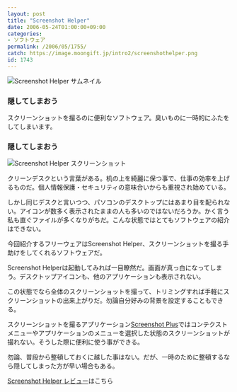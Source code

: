 ```yaml
---
layout: post
title: "Screenshot Helper"
date: 2006-05-24T01:00:00+09:00
categories:
- ソフトウェア
permalink: /2006/05/1755/
catch: https://image.moongift.jp/intro2/screenshothelper.png
id: 1743
---
```

 ![Screenshot Helper サムネイル](https://image.moongift.jp/intro2/screenshothelper.t.png "Screenshot Helper サムネイル")
  

### 隠してしまおう
  
スクリーンショットを撮るのに便利なソフトウェア。臭いものに一時的にふたをしてしまいます。  
<!--more-->  

### 隠してしまおう
  

![Screenshot Helper スクリーンショット](https://image.moongift.jp/intro2/screenshothelper.png "Screenshot Helper スクリーンショット")

  

クリーンデスクという言葉がある。机の上を綺麗に保つ事で、仕事の効率を上げるものだ。個人情報保護・セキュリティの意味合いからも重視され始めている。

  

しかし同じデスクと言いつつ、パソコンのデスクトップにはあまり目を配られない。アイコンが数多く表示されたままの人も多いのではないだろうか。かく言う私も直ぐファイルが多くなりがちだ。こんな状態ではとてもソフトウェアの紹介はできない。

  

今回紹介するフリーウェアはScreenshot Helper、スクリーンショットを撮る手助けをしてくれるソフトウェアだ。

  

Screenshot Helperは起動してみれば一目瞭然だ。画面が真っ白になってしまう。デスクトップアイコンも、他のアプリケーションも表示されない。

  

この状態でなら全体のスクリーンショットを撮って、トリミングすれば手軽にスクリーンショットの出来上がりだ。勿論自分好みの背景を設定することもできる。

  

スクリーンショットを撮るアプリケーション[Screenshot Plus](http://fw.moongift.jp/intro/i-1745.html)ではコンテクストメニューやアプリケーションのメニューを選択した状態のスクリーンショットが撮れない。そうした際に便利に使う事ができる。

  

勿論、普段から整頓しておくに越した事はない。だが、一時のために整頓するなら隠してしまった方が早い場合もある。

  

[Screenshot Helper レビュー](http://oss.moongift.jp/review/i-1756.html)はこちら

